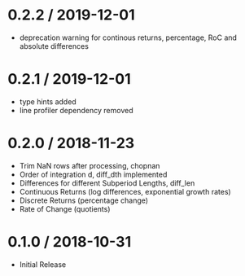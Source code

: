 # 0.2.2 / 2019-12-01

  * deprecation warning for continous returns, percentage, RoC and absolute differences

# 0.2.1 / 2019-12-01

  * type hints added
  * line profiler dependency removed

# 0.2.0 / 2018-11-23

  * Trim NaN rows after processing, chopnan
  * Order of integration d, diff_dth implemented
  * Differences for different Subperiod Lengths, diff_len
  * Continuous Returns (log differences, exponential growth rates)
  * Discrete Returns (percentage change)
  * Rate of Change (quotients)

# 0.1.0 / 2018-10-31

  * Initial Release
